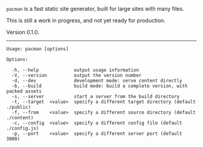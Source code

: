 `pacman` is a fast static site generator, built for large sites with many files.

This is still a work in progress, and not yet ready for production.

Version 0.1.0.

---

    Usage: pacman [options]

    Options:

      -h, --help             output usage information
      -V, --version          output the version number
      -d, --dev              development mode: serve content directly
      -b, --build            build mode: build a complete version, with packed assets
      -s, --server           start a server from the build directory
      -t, --target  <value>  specify a different target directory (default ./public)
      -f, --from    <value>  specify a different source directory (default ./content)
      -c, --config  <value>  specify a different config file (default ./config.js)
      -p, --port    <value>  specify a different server port (default 3000)
